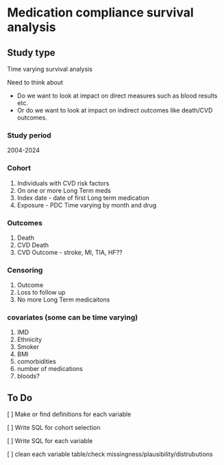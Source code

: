 # Medication compliance survival analysis
## Study type
Time varying survival analysis

Need to think about
- Do we want to look at impact on direct measures such as blood results etc.
- Or do we want to look at impact on indirect outcomes like death/CVD outcomes.

### Study period
2004-2024

### Cohort
1. Individuals with CVD risk factors
2. On one or more Long Term meds
3. Index date - date of first Long term medication
4. Exposure - PDC Time varying by month and drug

### Outcomes
1. Death
2. CVD Death
3. CVD Outcome - stroke, MI, TIA, HF??

### Censoring
1. Outcome
2. Loss to follow up
3. No more Long Term medicaitons

### covariates (some can be time varying)
1. IMD
2. Ethnicity
3. Smoker
4. BMI
5. comorbidities
6. number of medications
7. bloods?


## To Do
[ ] Make or find definitions for each variable

[ ] Write SQL for cohort selection

[ ] Write SQL for each variable

[ ] clean each variable table/check missingness/plausibility/distrubutions